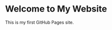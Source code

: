 <!DOCTYPE html>
<html>
<head>
  <title>My GitHub Pages Site</title>
</head>
<body>
  <h1>Welcome to My Website</h1>
  <p>This is my first GitHub Pages site.</p>
</body>
</html>
